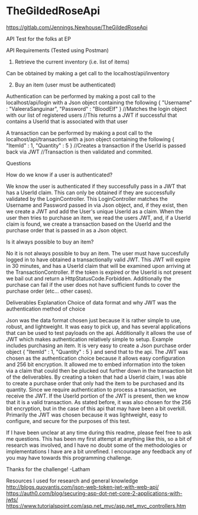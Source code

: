 # TheGildedRoseApi

https://gitlab.com/Jennings.Newhouse/TheGildedRoseApi

API Test for the folks at EP

API Requirements (Tested using Postman)

1) Retrieve the current inventory (i.e. list of items)

Can be obtained by making a get call to the localhost/api/inventory

2) Buy an item (user must be authenticated)

Authentication can be performed by making a post call to the localhost/api/login with a Json object containing the following
{ "Username" : "ValeeraSanguinar", "Password" : "BloodElf" } //Matches the login object with our list of registered users
//This returns a JWT if successful that contains a UserId that is associated with that user

A transaction can be performed by making a post call to the localhost/api/transaction with a json object containing the following
{ "ItemId" : 1, "Quantity" : 5 } //Creates a transaction if the UserId is passed back via JWT
//Transaction is then validated and commited.


Questions

How do we know if a user is authenticated?

We know the user is authenticated if they successfully pass in a JWT that has a UserId claim. 
This can only be obtained if they are successfully validated by the LoginController. 
This LoginController matches the Username and Password passed in via Json object, and, if they exist, 
then we create a JWT and add the User's unique UserId as a claim. When the user then tries to purchase an item, 
we read the users JWT, and, if a UserId claim is found, we create a transaction based on the UserId 
and the purchase order that is passed in as a Json object.

Is it always possible to buy an item?

No it is not always possible to buy an item. The user must have succesfully logged in to have obtained a transactionally valid JWT. 
This JWT will expire in 30 minutes, and has a UserId claim that will be examined upon arriving at the TransactionController. 
If the token is expired or the UserId is not present we bail out and return a HttpStatusCode.Forbidden. 
Additionally the purchase can fail if the user does not have sufficient funds to cover the purchase order (etc... other cases).


Deliverables Explanation
Choice of data format and why JWT was the authentication method of choice

Json was the data format chosen just because it is rather simple to use, robust, and lightweight. 
It was easy to pick up, and has several applications that can be used to test payloads on the api. 
Additionally it allows the use of JWT which makes authentication relatively simple to setup. Example includes purchasing an item. 
It is very easy to create a Json purchase order object { "ItemId" : 1, "Quantity" : 5 } and send that to the api. 
The JWT was chosen as the authentication choice because it allows easy configuration and 256 bit encryption. 
It allowed me to embed information into the token via a claim that could then be plucked out further down in the 
transaction bit of the deliverables. By creating a token that had a UserId claim, I was able to create a purchase order 
that only had the item to be purchased and its quantity. Since we require authentication to process a transaction, we receive the JWT. 
If the UserId portion of the JWT is present, then we know that it is a valid transaction. 
As stated before, it was also chosen for the 256 bit encryption, but in the case of this api that may have been a bit overkill. 
Primarily the JWT was chosen because it was lightweight, easy to configure, and secure for the purposes of this test.


If I have been unclear at any time during this readme, please feel free to ask me questions.
This has been my first attempt at anything like this, so a bit of research was involved, and I have no doubt some of the methodologies 
or implementations I have are a bit unrefined. I encourage any feedback any of you may have towards this programming challenge.

Thanks for the challenge!
-Latham

Resources I used for research and general knowledge
http://blogs.quovantis.com/json-web-token-jwt-with-web-api/
https://auth0.com/blog/securing-asp-dot-net-core-2-applications-with-jwts/
https://www.tutorialspoint.com/asp.net_mvc/asp.net_mvc_controllers.htm
